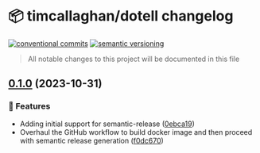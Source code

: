 # 📦 timcallaghan/dotell changelog

[![conventional commits](https://img.shields.io/badge/conventional%20commits-1.0.0-yellow.svg)](https://conventionalcommits.org)
[![semantic versioning](https://img.shields.io/badge/semantic%20versioning-2.0.0-green.svg)](https://semver.org)

> All notable changes to this project will be documented in this file

## [0.1.0](https://github.com/timcallaghan/dotell/compare/v0.0.1...v0.1.0) (2023-10-31)


### 🍕 Features

* Adding initial support for semantic-release ([0ebca19](https://github.com/timcallaghan/dotell/commit/0ebca19439231f3f63bd23e99cea6e1d026c60d0))
* Overhaul the GitHub workflow to build docker image and then proceed with semantic release generation ([f0dc670](https://github.com/timcallaghan/dotell/commit/f0dc6705d0a9535f1b7f3c5733ac091b00ebf6ae))
